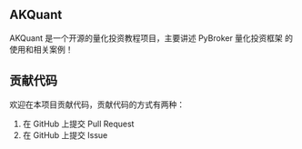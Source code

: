 ## AKQuant

AKQuant 是一个开源的量化投资教程项目，主要讲述 PyBroker 量化投资框架
的使用和相关案例！

## 贡献代码

欢迎在本项目贡献代码，贡献代码的方式有两种：
1. 在 GitHub 上提交 Pull Request
2. 在 GitHub 上提交 Issue